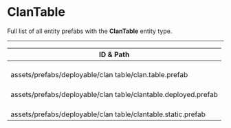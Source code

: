 # ClanTable
Full list of all <Badge type="warning" text="3"/> entity prefabs with the **ClanTable** entity type.

---
| ID & Path |
| --- |
| <a href="#319712039"><Badge id="319712039" type="tip" text="#"/></a> <Badge type="tip" text="319712039"/> <br> assets/prefabs/deployable/clan table/clan.table.prefab |
| <a href="#1545936318"><Badge id="1545936318" type="tip" text="#"/></a> <Badge type="tip" text="1545936318"/> <br> assets/prefabs/deployable/clan table/clantable.deployed.prefab |
| <a href="#1091538011"><Badge id="1091538011" type="tip" text="#"/></a> <Badge type="tip" text="1091538011"/> <br> assets/prefabs/deployable/clan table/clantable.static.prefab |
